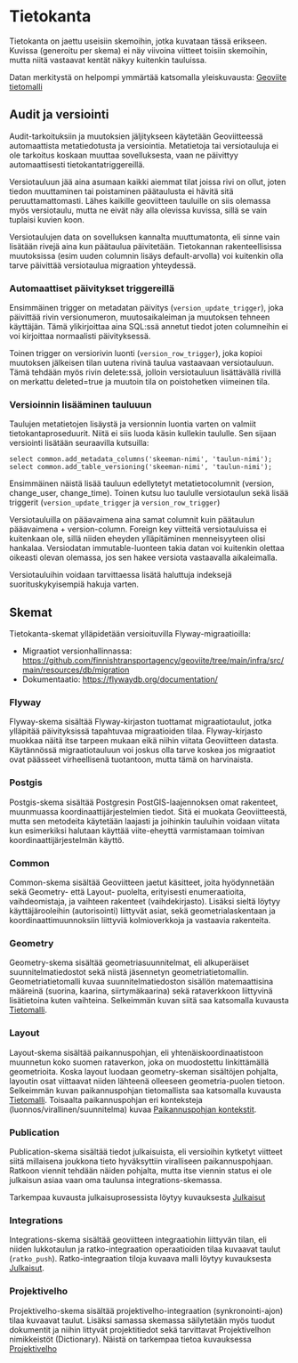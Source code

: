 # Tietokanta

Tietokanta on jaettu useisiin skemoihin, jotka kuvataan tässä erikseen. Kuvissa (generoitu per skema) ei näy viivoina
viitteet toisiin skemoihin, mutta niitä vastaavat kentät näkyy kuitenkin tauluissa.

Datan merkitystä on helpompi ymmärtää katsomalla yleiskuvausta: [Geoviite tietomalli](tietomalli.md)

## Audit ja versiointi

Audit-tarkoituksiin ja muutoksien jäljitykseen käytetään Geoviitteessä automaattista metatiedotusta ja versiointia.
Metatietoja tai versiotauluja ei ole tarkoitus koskaan muuttaa sovelluksesta, vaan ne päivittyy automaattisesti
tietokantatriggereillä.

Versiotauluun jää aina asumaan kaikki aiemmat tilat joissa rivi on ollut, joten tiedon muuttaminen tai poistaminen
päätaulusta ei hävitä sitä peruuttamattomasti. Lähes kaikille geoviitteen tauluille on siis olemassa myös versiotaulu,
mutta ne eivät näy alla olevissa kuvissa, sillä se vain tuplaisi kuvien koon.

Versiotaulujen data on sovelluksen kannalta muuttumatonta, eli sinne vain lisätään rivejä aina kun päätaulua
päivitetään. Tietokannan rakenteellisissa muutoksissa (esim uuden columnin lisäys default-arvolla) voi kuitenkin olla
tarve päivittää versiotaulua migraation yhteydessä.

### Automaattiset päivitykset triggereillä

Ensimmäinen trigger on metadatan päivitys (`version_update_trigger`), joka päivittää rivin versionumeron,
muutosaikaleiman ja muutoksen tehneen käyttäjän. Tämä ylikirjoittaa aina SQL:ssä annetut tiedot joten columneihin ei
voi kirjoittaa normaalisti päivityksessä.

Toinen trigger on versiorivin luonti (`version_row_trigger`), joka kopioi muutoksen jälkeisen tilan uutena rivinä taulua
vastaavaan versiotauluun. Tämä tehdään myös rivin delete:ssä, jolloin versiotauluun lisättävällä rivillä on merkattu
deleted=true ja muutoin tila on poistohetken viimeinen tila.

### Versioinnin lisääminen tauluuun

Taulujen metatietojen lisäystä ja versionnin luontia varten on valmiit tietokantaproseduurit. Niitä ei siis luoda käsin
kullekin taululle. Sen sijaan versiointi lisätään seuraavilla kutsuilla:

```
select common.add_metadata_columns('skeeman-nimi', 'taulun-nimi');
select common.add_table_versioning('skeeman-nimi', 'taulun-nimi');
```

Ensimmäinen näistä lisää tauluun edellytetyt metatietocolumnit (version, change_user, change_time). Toinen kutsu luo
taululle versiotaulun sekä lisää triggerit (`version_update_trigger` ja `version_row_trigger`)

Versiotauluilla on pääavaimena aina samat columnit kuin päätaulun pääavaimena + version-column. Foreign key viitteitä
versiotauluissa ei kuitenkaan ole, sillä niiden eheyden ylläpitäminen menneisyyteen olisi hankalaa. Versiodatan
immutable-luonteen takia datan voi kuitenkin olettaa oikeasti olevan olemassa, jos sen hakee versiota vastaavalla
aikaleimalla.

Versiotauluihin voidaan tarvittaessa lisätä haluttuja indeksejä suorituskykyisempiä hakuja varten.

## Skemat

Tietokanta-skemat ylläpidetään versioituvilla Flyway-migraatioilla:

* Migraatiot
  versionhallinnassa: https://github.com/finnishtransportagency/geoviite/tree/main/infra/src/main/resources/db/migration
* Dokumentaatio: https://flywaydb.org/documentation/

### Flyway

Flyway-skema sisältää Flyway-kirjaston tuottamat migraatiotaulut, jotka ylläpitää päivityksissä tapahtuvaa migraatioiden
tilaa. Flyway-kirjasto muokkaa näitä itse tarpeen mukaan eikä niihin viitata Geoviitteen datasta. Käytännössä
migraatiotauluun voi joskus olla tarve koskea jos migraatiot ovat päässeet virheellisenä tuotantoon, mutta tämä on
harvinaista.

### Postgis

Postgis-skema sisältää Postgresin PostGIS-laajennoksen omat rakenteet, muunmuassa koordinaattijärjestelmien tiedot. Sitä
ei muokata Geoviitteestä, mutta sen metodeita käytetään laajasti ja joihinkin tauluihin voidaan viitata kun esimerkiksi
halutaan käyttää viite-eheyttä varmistamaan toimivan koordinaattijärjestelmän käyttö.

### Common

Common-skema sisältää Geoviitteen jaetut käsitteet, joita hyödynnetään sekä Geometry- että Layout- puolelta, erityisesti
enumeraatioita, vaihdeomistaja, ja vaihteen rakenteet (vaihdekirjasto). Lisäksi sieltä löytyy käyttäjärooleihin
(autorisointi) liittyvät asiat, sekä geometrialaskentaan ja koordinaattimuunnoksiin liittyviä kolmioverkkoja ja
vastaavia rakenteita.

### Geometry

Geometry-skema sisältää geometriasuunnitelmat, eli alkuperäiset suunnitelmatiedostot sekä niistä jäsennetyn
geometriatietomallin. Geometriatietomalli kuvaa suunnitelmatiedoston sisällön matemaattisina määreinä (suorina, kaarina,
siirtymäkaarina) sekä rataverkkoon liittyvinä lisätietoina kuten vaihteina. Selkeimmän kuvan siitä saa katsomalla
kuvausta [Tietomalli](tietomalli.md).

### Layout

Layout-skema sisältää paikannuspohjan, eli yhtenäiskoordinaatistoon muunnetun koko suomen rataverkon, joka on
muodostettu linkittämällä geometrioita. Koska layout luodaan geometry-skeman sisältöjen pohjalta, layoutin osat
viittaavat niiden lähteenä olleeseen geometria-puolen tietoon.
Selkeimmän kuvan paikannuspohjan tietomallista saa katsomalla kuvausta [Tietomalli](tietomalli.md).
Toisaalta paikannuspohjan eri konteksteja (luonnos/virallinen/suunnitelma)
kuvaa [Paikannuspohjan kontekstit](paikannuspohjan_kontekstit.md).

### Publication

Publication-skema sisältää tiedot julkaisuista, eli versioihin kytketyt viitteet siitä millaisena joukkona tieto
hyväksyttiin viralliseen paikannuspohjaan. Ratkoon viennit tehdään näiden pohjalta, mutta itse viennin status ei ole
julkaisun asiaa vaan oma taulunsa integrations-skemassa.

Tarkempaa kuvausta julkaisuprosessista löytyy kuvauksesta [Julkaisut](julkaisut.md)

### Integrations

Integrations-skema sisältää geoviitteen integraatiohin liittyvän tilan, eli niiden lukkotaulun ja ratko-integraation
operaatioiden tilaa kuvaavat taulut (`ratko_push`). Ratko-integraation tiloja kuvaava malli löytyy
kuvauksesta [Julkaisut](julkaisut.md).

### Projektivelho

Projektivelho-skema sisältää projektivelho-integraation (synkronointi-ajon) tilaa kuvaavat taulut. Lisäksi samassa
skemassa säilytetään myös tuodut dokumentit ja niihin littyvät projektitiedot sekä tarvittavat Projektivelhon
nimikkeistöt (Dictionary). Näistä on tarkempaa tietoa kuvauksessa [Projektivelho](projektivelho.md)
